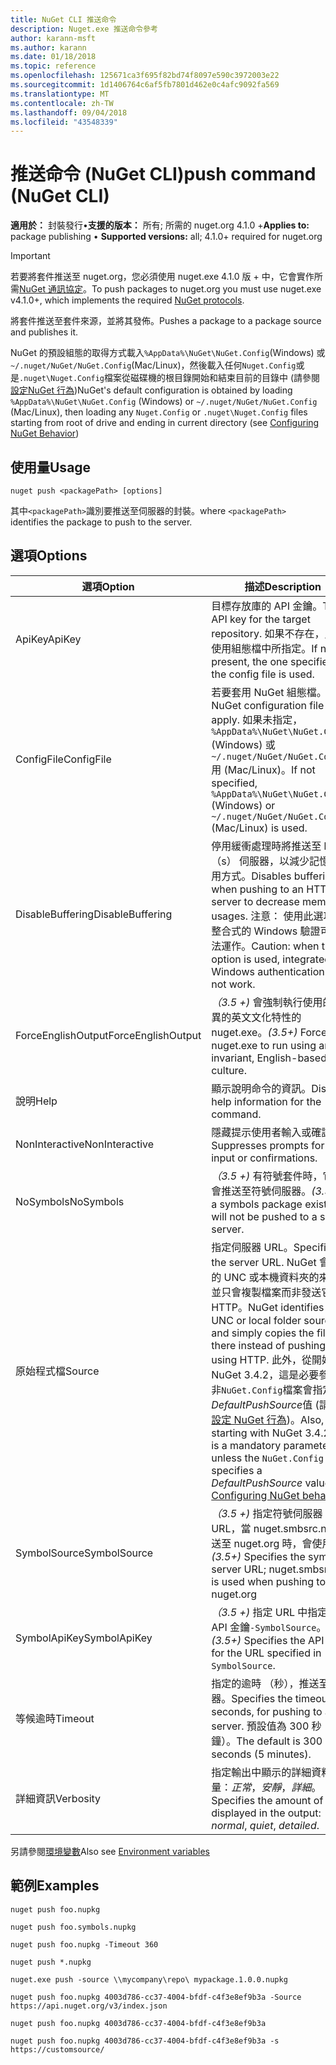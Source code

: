 ```yaml
---
title: NuGet CLI 推送命令
description: Nuget.exe 推送命令參考
author: karann-msft
ms.author: karann
ms.date: 01/18/2018
ms.topic: reference
ms.openlocfilehash: 125671ca3f695f82bd74f8097e590c3972003e22
ms.sourcegitcommit: 1d1406764c6af5fb7801d462e0c4afc9092fa569
ms.translationtype: MT
ms.contentlocale: zh-TW
ms.lasthandoff: 09/04/2018
ms.locfileid: "43548339"
---
```

# <a name="push-command-nuget-cli"></a><span data-ttu-id="a167d-103">推送命令 (NuGet CLI)</span><span class="sxs-lookup"><span data-stu-id="a167d-103">push command (NuGet CLI)</span></span>

<span data-ttu-id="a167d-104">**適用於：** 封裝發行&bullet;**支援的版本：** 所有; 所需的 nuget.org 4.1.0 +</span><span class="sxs-lookup"><span data-stu-id="a167d-104">**Applies to:** package publishing &bullet; **Supported versions:** all; 4.1.0+ required for nuget.org</span></span>

> [!Important]
> <span data-ttu-id="a167d-105">若要將套件推送至 nuget.org，您必須使用 nuget.exe 4.1.0 版 + 中，它會實作所需[NuGet 通訊協定](../api/nuget-protocols.md)。</span><span class="sxs-lookup"><span data-stu-id="a167d-105">To push packages to nuget.org you must use nuget.exe v4.1.0+, which implements the required [NuGet protocols](../api/nuget-protocols.md).</span></span>

<span data-ttu-id="a167d-106">將套件推送至套件來源，並將其發佈。</span><span class="sxs-lookup"><span data-stu-id="a167d-106">Pushes a package to a package source and publishes it.</span></span>

<span data-ttu-id="a167d-107">NuGet 的預設組態的取得方式載入`%AppData%\NuGet\NuGet.Config`(Windows) 或`~/.nuget/NuGet/NuGet.Config`(Mac/Linux)，然後載入任何`Nuget.Config`或是`.nuget\Nuget.Config`檔案從磁碟機的根目錄開始和結束目前的目錄中 (請參閱[設定NuGet 行為](../consume-packages/configuring-nuget-behavior.md))</span><span class="sxs-lookup"><span data-stu-id="a167d-107">NuGet's default configuration is obtained by loading `%AppData%\NuGet\NuGet.Config` (Windows) or `~/.nuget/NuGet/NuGet.Config` (Mac/Linux), then loading any `Nuget.Config` or `.nuget\Nuget.Config` files starting from root of drive and ending in current directory (see [Configuring NuGet Behavior](../consume-packages/configuring-nuget-behavior.md))</span></span>

## <a name="usage"></a><span data-ttu-id="a167d-108">使用量</span><span class="sxs-lookup"><span data-stu-id="a167d-108">Usage</span></span>

```cli
nuget push <packagePath> [options]
```

<span data-ttu-id="a167d-109">其中`<packagePath>`識別要推送至伺服器的封裝。</span><span class="sxs-lookup"><span data-stu-id="a167d-109">where `<packagePath>` identifies the package to push to the server.</span></span>

## <a name="options"></a><span data-ttu-id="a167d-110">選項</span><span class="sxs-lookup"><span data-stu-id="a167d-110">Options</span></span>

| <span data-ttu-id="a167d-111">選項</span><span class="sxs-lookup"><span data-stu-id="a167d-111">Option</span></span> | <span data-ttu-id="a167d-112">描述</span><span class="sxs-lookup"><span data-stu-id="a167d-112">Description</span></span> |
| --- | --- |
| <span data-ttu-id="a167d-113">ApiKey</span><span class="sxs-lookup"><span data-stu-id="a167d-113">ApiKey</span></span> | <span data-ttu-id="a167d-114">目標存放庫的 API 金鑰。</span><span class="sxs-lookup"><span data-stu-id="a167d-114">The API key for the target repository.</span></span> <span data-ttu-id="a167d-115">如果不存在，則會使用組態檔中所指定。</span><span class="sxs-lookup"><span data-stu-id="a167d-115">If not present,  the one specified in the config file is used.</span></span> |
| <span data-ttu-id="a167d-116">ConfigFile</span><span class="sxs-lookup"><span data-stu-id="a167d-116">ConfigFile</span></span> | <span data-ttu-id="a167d-117">若要套用 NuGet 組態檔。</span><span class="sxs-lookup"><span data-stu-id="a167d-117">The NuGet configuration file to apply.</span></span> <span data-ttu-id="a167d-118">如果未指定， `%AppData%\NuGet\NuGet.Config` (Windows) 或`~/.nuget/NuGet/NuGet.Config`用 (Mac/Linux)。</span><span class="sxs-lookup"><span data-stu-id="a167d-118">If not specified, `%AppData%\NuGet\NuGet.Config` (Windows) or `~/.nuget/NuGet/NuGet.Config` (Mac/Linux) is used.</span></span>|
| <span data-ttu-id="a167d-119">DisableBuffering</span><span class="sxs-lookup"><span data-stu-id="a167d-119">DisableBuffering</span></span> | <span data-ttu-id="a167d-120">停用緩衝處理時將推送至 http （s） 伺服器，以減少記憶體使用方式。</span><span class="sxs-lookup"><span data-stu-id="a167d-120">Disables buffering when pushing to an HTTP(s) server to decrease memory usages.</span></span> <span data-ttu-id="a167d-121">注意： 使用此選項時，整合式的 Windows 驗證可能無法運作。</span><span class="sxs-lookup"><span data-stu-id="a167d-121">Caution: when this option is used, integrated Windows authentication might not work.</span></span> |
| <span data-ttu-id="a167d-122">ForceEnglishOutput</span><span class="sxs-lookup"><span data-stu-id="a167d-122">ForceEnglishOutput</span></span> | <span data-ttu-id="a167d-123">*（3.5 +)* 會強制執行使用的非變異的英文文化特性的 nuget.exe。</span><span class="sxs-lookup"><span data-stu-id="a167d-123">*(3.5+)* Forces nuget.exe to run using an invariant, English-based culture.</span></span> |
| <span data-ttu-id="a167d-124">說明</span><span class="sxs-lookup"><span data-stu-id="a167d-124">Help</span></span> | <span data-ttu-id="a167d-125">顯示說明命令的資訊。</span><span class="sxs-lookup"><span data-stu-id="a167d-125">Displays help information for the command.</span></span> |
| <span data-ttu-id="a167d-126">NonInteractive</span><span class="sxs-lookup"><span data-stu-id="a167d-126">NonInteractive</span></span> | <span data-ttu-id="a167d-127">隱藏提示使用者輸入或確認。</span><span class="sxs-lookup"><span data-stu-id="a167d-127">Suppresses prompts for user input or confirmations.</span></span> |
| <span data-ttu-id="a167d-128">NoSymbols</span><span class="sxs-lookup"><span data-stu-id="a167d-128">NoSymbols</span></span> | <span data-ttu-id="a167d-129">*（3.5 +)* 有符號套件時，它將不會推送至符號伺服器。</span><span class="sxs-lookup"><span data-stu-id="a167d-129">*(3.5+)* If a symbols package exists, it will not be pushed to a symbol server.</span></span> |
| <span data-ttu-id="a167d-130">原始程式檔</span><span class="sxs-lookup"><span data-stu-id="a167d-130">Source</span></span> | <span data-ttu-id="a167d-131">指定伺服器 URL。</span><span class="sxs-lookup"><span data-stu-id="a167d-131">Specifies the server URL.</span></span> <span data-ttu-id="a167d-132">NuGet 會識別的 UNC 或本機資料夾的來源，並只會複製檔案而非發送它使用 HTTP。</span><span class="sxs-lookup"><span data-stu-id="a167d-132">NuGet identifies a UNC or local folder source and simply copies the file there instead of pushing it using HTTP.</span></span>  <span data-ttu-id="a167d-133">此外，從開始 NuGet 3.4.2，這是必要參數除非`NuGet.Config`檔案會指定*DefaultPushSource*值 (請參閱[設定 NuGet 行為](../consume-packages/configuring-nuget-behavior.md))。</span><span class="sxs-lookup"><span data-stu-id="a167d-133">Also, starting with NuGet 3.4.2, this is a mandatory parameter unless the `NuGet.Config` file specifies a *DefaultPushSource* value (see [Configuring NuGet behavior](../consume-packages/configuring-nuget-behavior.md)).</span></span> |
| <span data-ttu-id="a167d-134">SymbolSource</span><span class="sxs-lookup"><span data-stu-id="a167d-134">SymbolSource</span></span> | <span data-ttu-id="a167d-135">*（3.5 +)* 指定符號伺服器 URL，當 nuget.smbsrc.net 推送至 nuget.org 時，會使用</span><span class="sxs-lookup"><span data-stu-id="a167d-135">*(3.5+)* Specifies the symbol server URL; nuget.smbsrc.net is used when pushing to nuget.org</span></span> |
| <span data-ttu-id="a167d-136">SymbolApiKey</span><span class="sxs-lookup"><span data-stu-id="a167d-136">SymbolApiKey</span></span> | <span data-ttu-id="a167d-137">*（3.5 +)* 指定 URL 中指定的 API 金鑰`-SymbolSource`。</span><span class="sxs-lookup"><span data-stu-id="a167d-137">*(3.5+)* Specifies the API key for the URL specified in `-SymbolSource`.</span></span> |
| <span data-ttu-id="a167d-138">等候逾時</span><span class="sxs-lookup"><span data-stu-id="a167d-138">Timeout</span></span> | <span data-ttu-id="a167d-139">指定的逾時 （秒），推送至伺服器。</span><span class="sxs-lookup"><span data-stu-id="a167d-139">Specifies the timeout, in seconds, for pushing to a server.</span></span> <span data-ttu-id="a167d-140">預設值為 300 秒 （5 分鐘）。</span><span class="sxs-lookup"><span data-stu-id="a167d-140">The default is 300 seconds (5 minutes).</span></span> |
| <span data-ttu-id="a167d-141">詳細資訊</span><span class="sxs-lookup"><span data-stu-id="a167d-141">Verbosity</span></span> | <span data-ttu-id="a167d-142">指定輸出中顯示的詳細資料的數量：*正常*，*安靜*，*詳細*。</span><span class="sxs-lookup"><span data-stu-id="a167d-142">Specifies the amount of detail displayed in the output: *normal*, *quiet*, *detailed*.</span></span> |

<span data-ttu-id="a167d-143">另請參閱[環境變數](cli-ref-environment-variables.md)</span><span class="sxs-lookup"><span data-stu-id="a167d-143">Also see [Environment variables](cli-ref-environment-variables.md)</span></span>

## <a name="examples"></a><span data-ttu-id="a167d-144">範例</span><span class="sxs-lookup"><span data-stu-id="a167d-144">Examples</span></span>

```cli
nuget push foo.nupkg

nuget push foo.symbols.nupkg

nuget push foo.nupkg -Timeout 360

nuget push *.nupkg

nuget.exe push -source \\mycompany\repo\ mypackage.1.0.0.nupkg

nuget push foo.nupkg 4003d786-cc37-4004-bfdf-c4f3e8ef9b3a -Source https://api.nuget.org/v3/index.json

nuget push foo.nupkg 4003d786-cc37-4004-bfdf-c4f3e8ef9b3a

nuget push foo.nupkg 4003d786-cc37-4004-bfdf-c4f3e8ef9b3a -s https://customsource/
```
